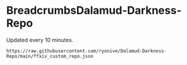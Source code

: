 # BreadcrumbsDalamud-Darkness-Repo  
Updated every 10 minutes.
```
https://raw.githubusercontent.com/ryonive/Dalamud-Darkness-Repo/main/ffxiv_custom_repo.json
```
